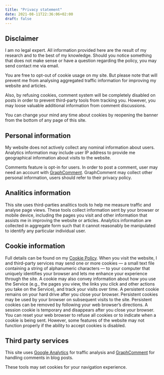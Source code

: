```yaml
---
title: "Privacy statement"
date: 2021-08-11T22:36:06+02:00
draft: false
---
```


## Disclaimer

I am no legal expert. All information provided here are the result of my research and to the best of my knowledge. Should you notice something that does not make sense or have a question regarding the policy, you may send contact me via email.

You are free to opt-out of cookie usage on my site. But please note that will prevent me from analysing aggregated traffic information for improving my website and articles.

Also, by refusing cookies, comment system will be completely disabled on posts in order to prevent third-party tools from tracking you. However, you may loose valuable additional information from comment discussions.

You can change your mind any time about cookies by reopening the banner from the bottom of any page of this site.

## Personal information

My website does not actively collect any nominal information about users.
Analytics information may include user IP address to provide me geographical information about visits to the website.

Comments feature is opt-in for users. In order to post a comment, user may need an account with [GraphComment](https://graphcomment.com/en/). GraphComment may collect other personal information, users should refer to their privacy policy.

## Analitics information

This site uses third-parties analitics tools to help me measure traffic and analyse page views. These tools collect information sent by your browser or mobile device, including the pages you visit and other information that assists me in improving the website or articles. Analytics information are collected in aggregate form such that it cannot reasonably be manipulated to identify any particular individual user.

## Cookie information

Full details can be found on my [Cookie Policy](/cookie-policy). When you visit the website, I and third-party services may send one or more cookies — a small text file containing a string of alphanumeric characters — to your computer that uniquely identifies your browser and lets me enhance your experience through the site. A cookie may also convey information about how you use the Service (e.g., the pages you view, the links you click and other actions you take on the Service), and track your visits over time. A persistent cookie remains on your hard drive after you close your browser. Persistent cookies may be used by your browser on subsequent visits to the site. Persistent cookies can be removed by following your web browser’s directions. A session cookie is temporary and disappears after you close your browser. You can reset your web browser to refuse all cookies or to indicate when a cookie is being sent. However, some features of the website may not function properly if the ability to accept cookies is disabled.

## Third party services

This site uses [Google Analytics](https://analytics.google.com/analytics/web/provision/#/provision) for traffic analysis and [GraphComment](https://graphcomment.com/en/) for handling comments in blog posts.

These tools may set cookies for your navigation experience.
